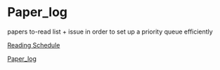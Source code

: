 # Paper_log
papers to-read list + issue
in order to set up a priority queue efficiently

[Reading Schedule](https://github.com/SOOJEONGKIMM/Paper_log/projects/1)

[Paper_log](https://github.com/SOOJEONGKIMM/Paper_log/issues)
